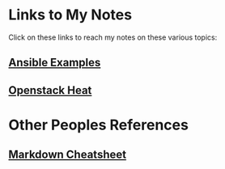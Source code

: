 # Links to My Notes
Click on these links to reach my notes on these various topics:

## [Ansible Examples](https://github.com/ejordangottlieb/notes/blob/master/ansible/README.md)
## [Openstack Heat](https://github.com/ejordangottlieb/notes/blob/master/heat/README.md)

# Other Peoples References
## [Markdown Cheatsheet](https://github.com/adam-p/markdown-here/wiki/Markdown-Cheatsheet)
